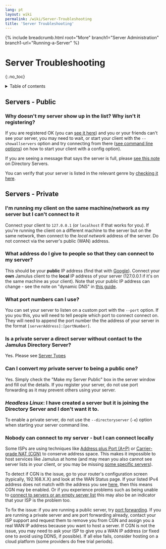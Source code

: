 ```yaml
---
lang: pt
layout: wiki
permalink: /wiki/Server-Troubleshooting
title: 'Server Troubleshooting'
---
```


{% include breadcrumb.html root="More" branch1="Server Administration" branch1-url="Running-a-Server" %}

# Server Troubleshooting
 {:.no_toc}

<details markdown="1">

<summary>Table of contents</summary>

* TOC
 {:toc}

</details>

## Servers - Public

### Why doesn't my server show up in the list? Why isn't it registering?

If you are registered OK (you can [see it here](https://explorer.jamulus.io/)) and you or your friends can't see your server, you may need to wait, or start your client with the `--showallservers` option and try connecting from there ([see command line options](Software-Manual#command-line-options)) on how to start your client with a config option).

If you are seeing a message that says the server is full, please [see this note](Directory-Servers) on Directory Servers.

You can verify that your server is listed in the relevant genre by [checking it here](https://explorer.jamulus.io/).

## Servers - Private

### I'm running my client on the same machine/network as my server but I can't connect to it

Connect your client to `127.0.0.1` (or `localhost` if that works for you). If you're running the client on a different machine to the server but on the same network, then connect to the _local network_ address of the server. Do not connect via the server's public (WAN) address.

### What address do I give to people so that they can connect to my server?

This should be your **public** IP address (find that with [Google](https://www.google.com/search?q=whatsmyip)). Connect your **own** Jamulus client to the **local** IP address of your server (127.0.0.1 if it's on the same machine as your client). Note that your public IP address can change - see the note on "dynamic DNS" in [this guide](Running-a-Private-Server).

### What port numbers can I use?

You can set your server to listen on a custom port with the `--port` option. If you you this, you will need to tell people which port to connect connect on. They will need to append the port number the the address of your server in the format `[serverAddress]:[portNumber]`.

### Is a private server a direct server without contact to the Jamulus Directory Server?

Yes. Please see [Server Types](Choosing-a-Server-Type)

### Can I convert my private server to being a public one?

Yes. Simply check the "Make my Server Public" box in the server window and fill out the details. If you register your server, do not use port forwarding as it may prevent others using your server.

### **_Headless Linux_**: I have created a server but it is joining the Directory Server and I don't want it to.

To enable a private server, do not use the `--directoryserver` (`-e`) option when starting your server command line.

### Nobody can connect to my server - but I can connect locally

Some ISPs are using techniques like [Address plus Port (A+P)](https://en.wikipedia.org/wiki/Address_plus_Port) or [Carrier-grade NAT (CGN)](https://en.wikipedia.org/wiki/Carrier-grade_NAT) to conserve address space. This makes it impossible to host services like Jamulus at home (and may mean you also cannot see server lists in your client, or you may be missing [some specific servers](https://sourceforge.net/p/llcon/discussion/server/thread/f72b293af0/)).

To detect if CGN is the issue, go to your router's configuration screen (typically, 192.168.X.X) and look at the WAN Status page. If your listed IPv4 address does not match with the address you see [here](https://ifconfig.me), then this means CGN may be enabled. Or if you experience problems such as being unable to [connect to servers or an empty server list](https://sourceforge.net/p/llcon/discussion/533517/thread/b3eea395c4/) this may also be an indicator that your ISP is the problem too.

To fix the issue: if you are running a public server, try [port forwarding](Running-a-Private-Server#port-forwarding). If you are running a private server and are port forwarding already, contact your ISP support and request them to remove you from CGN and assign you a real WAN IP address because you want to host a server. If CGN is not the issue, you may need to ask your ISP to give you a WAN IP address (or fixed one to avoid using DDNS, if possible). If all else fails, consider hosting on a cloud platform (some providers do free trial periods).
